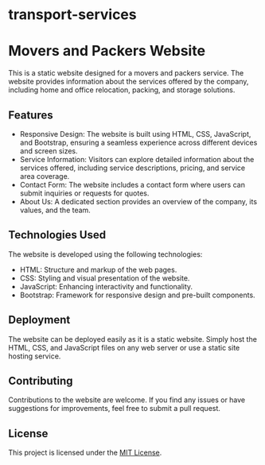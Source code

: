 # transport-services
# Movers and Packers Website

This is a static website designed for a movers and packers service. The website provides information about the services offered by the company, including home and office relocation, packing, and storage solutions.

## Features

- Responsive Design: The website is built using HTML, CSS, JavaScript, and Bootstrap, ensuring a seamless experience across different devices and screen sizes.
- Service Information: Visitors can explore detailed information about the services offered, including service descriptions, pricing, and service area coverage.
- Contact Form: The website includes a contact form where users can submit inquiries or requests for quotes.
- About Us: A dedicated section provides an overview of the company, its values, and the team.

## Technologies Used

The website is developed using the following technologies:

- HTML: Structure and markup of the web pages.
- CSS: Styling and visual presentation of the website.
- JavaScript: Enhancing interactivity and functionality.
- Bootstrap: Framework for responsive design and pre-built components.

## Deployment

The website can be deployed easily as it is a static website. Simply host the HTML, CSS, and JavaScript files on any web server or use a static site hosting service.

## Contributing

Contributions to the website are welcome. If you find any issues or have suggestions for improvements, feel free to submit a pull request.

## License

This project is licensed under the [MIT License](LICENSE).

